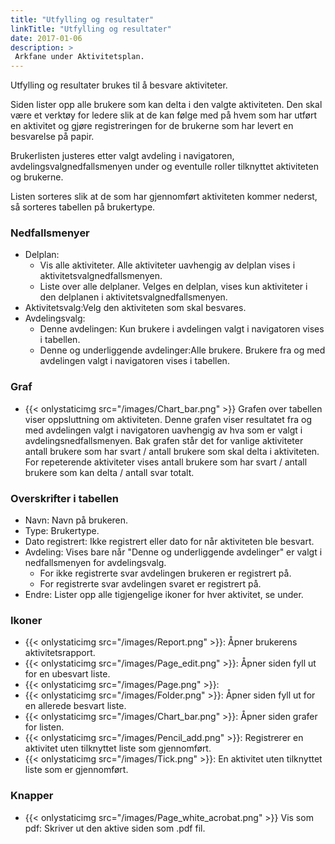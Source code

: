 ```yaml
---
title: "Utfylling og resultater"
linkTitle: "Utfylling og resultater"
date: 2017-01-06
description: >
 Arkfane under Aktivitetsplan. 
---
```

Utfylling og resultater brukes til å besvare aktiviteter.

Siden lister opp alle brukere som kan delta i den valgte aktiviteten. Den skal være et verktøy for ledere slik at de kan følge med på hvem som har utført en aktivitet og gjøre registreringen for de brukerne som har levert en besvarelse på papir.

Brukerlisten justeres etter valgt avdeling i navigatoren, avdelingsvalgnedfallsmenyen under og eventulle roller tilknyttet aktiviteten og brukerne.

Listen sorteres slik at de som har gjennomført aktiviteten kommer nederst, så sorteres tabellen på brukertype. 

### Nedfallsmenyer

- Delplan:
  - Vis alle aktiviteter. Alle aktiviteter uavhengig av delplan vises i aktivitetsvalgnedfallsmenyen.
  - Liste over alle delplaner. Velges en delplan, vises kun aktiviteter i den delplanen i aktivitetsvalgnedfallsmenyen.
- Aktivitetsvalg:Velg den aktiviteten som skal besvares.
- Avdelingsvalg:
  - Denne avdelingen: Kun brukere i avdelingen valgt i navigatoren vises i tabellen.
  - Denne og underliggende avdelinger:Alle brukere. Brukere fra og med avdelingen valgt i navigatoren vises i tabellen.

### Graf

- {{< onlystaticimg src="/images/Chart_bar.png" >}} Grafen over tabellen viser oppsluttning om aktiviteten. Denne grafen viser resultatet fra og med avdelingen valgt i navigatoren uavhengig av hva som er valgt i avdelingsnedfallsmenyen. Bak grafen står det for vanlige aktiviteter antall brukere som har svart / antall brukere som skal delta i aktiviteten. For repeterende aktiviteter vises antall brukere som har svart / antall brukere som kan delta / antall svar totalt.

### Overskrifter i tabellen

- Navn: Navn på brukeren.
- Type: Brukertype.
- Dato registrert: Ikke registrert eller dato for når aktiviteten ble besvart.
- Avdeling: Vises bare når "Denne og underliggende avdelinger" er valgt i nedfallsmenyen for avdelingsvalg.
  - For ikke registrerte svar avdelingen brukeren er registrert på.
  - For registrerte svar avdelingen svaret er registrert på.
- Endre: Lister opp alle tigjengelige ikoner for hver aktivitet, se under.

### Ikoner

- {{< onlystaticimg src="/images/Report.png" >}}: Åpner brukerens aktivitetsrapport.
- {{< onlystaticimg src="/images/Page_edit.png" >}}: Åpner siden fyll ut for en ubesvart liste.
- {{< onlystaticimg src="/images/Page.png" >}}:
- {{< onlystaticimg src="/images/Folder.png" >}}: Åpner siden fyll ut for en allerede besvart liste.
- {{< onlystaticimg src="/images/Chart_bar.png" >}}: Åpner siden grafer for listen.
- {{< onlystaticimg src="/images/Pencil_add.png" >}}: Registrerer en aktivitet uten tilknyttet liste som gjennomført.
- {{< onlystaticimg src="/images/Tick.png" >}}: En aktivitet uten tilknyttet liste som er gjennomført.

### Knapper

- {{< onlystaticimg src="/images/Page_white_acrobat.png" >}} Vis som pdf: Skriver ut den aktive siden som .pdf fil.
